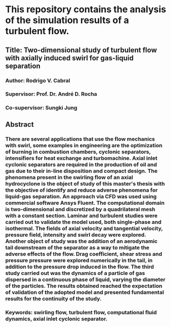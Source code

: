 # This repository contains the analysis of the simulation results of a turbulent flow.

## Title: Two-dimensional study of turbulent flow with axially induced swirl for gas-liquid separation

### Author: Rodrigo V. Cabral
### Supervisor: Prof. Dr. André D. Rocha
### Co-supervisor: Sungki Jung

## Abstract
### There are several applications that use the flow mechanics with swirl, some examples in engineering are the optimization of burning in combustion chambers, cyclonic separators, intensifiers for heat exchange and turbomachine. Axial inlet cyclonic separators are required in the production of oil and gas due to their in-line disposition and compact design. The phenomena present in the swirling flow of an axial hydrocyclone is the object of study of this master's thesis with the objective of identify and reduce adverse phenomena for liquid-gas separation. An approach via CFD was used using commercial software Ansys Fluent. The computational domain is two-dimensional and discretized by a quadrilateral mesh with a constant section. Laminar and turbulent studies were carried out to validate the model used, both single-phase and isothermal. The fields of axial velocity and tangential velocity, pressure field, intensity and swirl decay were explored. Another object of study was the addition of an aerodynamic tail downstream of the separator as a way to mitigate the adverse effects of the flow. Drag coefficient, shear stress and pressure pressure were explored numerically in the tail, in addition to the pressure drop induced in the flow. The third study carried out was the dynamics of a particle of gas dispersed in a continuous phase of liquid, varying the diameter of the particles. The results obtained reached the expectation of validation of the adopted model and presented fundamental results for the continuity of the study.

### Keywords: swirling flow, turbulent flow, computational fluid dynamics, axial inlet cyclonic separator.
